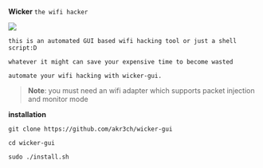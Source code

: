 **Wicker** `the wifi hacker`

<img src=https://akr3ch.github.io/wicker/wicker.png>

`this is an automated GUI based wifi hacking tool or just a shell script:D`

`whatever it might can save your expensive time to become wasted`

`automate your wifi hacking with wicker-gui.`

>**Note**: you must need an wifi adapter which supports packet injection and monitor mode


**installation**

```
git clone https://github.com/akr3ch/wicker-gui
```
```
cd wicker-gui
```
```
sudo ./install.sh
```
